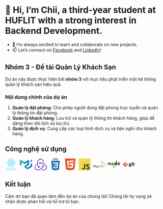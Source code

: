 
# 👋 Hi, I’m **Chii**, a third-year student at **HUFLIT** with a strong interest in Backend Development.

- 💞️ I’m always excited to learn and collaborate on new projects.
- 📫 Let’s connect on [Facebook](https://www.facebook.com/elyzabellanchi) and [LinkedIn](https://www.linkedin.com/in/lan-chi-nguy%E1%BB%85n-856251316/)!

## Nhóm 3 - Đề tài Quản Lý Khách Sạn

Dự án này được thực hiện bởi **nhóm 3** với mục tiêu phát triển một hệ thống quản lý khách sạn hiệu quả.

### Nội dung chính của dự án

1. **Quản lý đặt phòng**: Cho phép người dùng đặt phòng trực tuyến và quản lý thông tin đặt phòng.
2. **Quản lý khách hàng**: Lưu trữ và quản lý thông tin khách hàng, giúp dễ dàng theo dõi lịch sử lưu trú.
3. **Quản lý dịch vụ**: Cung cấp các loại hình dịch vụ và tiện nghi cho khách hàng.

## Công nghệ sử dụng

<div>
  <img src="https://github.com/devicons/devicon/blob/master/icons/react/react-original-wordmark.svg" title="React" alt="React" width="40" height="40"/>&nbsp;
  <img src="https://github.com/devicons/devicon/blob/master/icons/materialui/materialui-original.svg" title="Material UI" alt="Material UI" width="40" height="40"/>&nbsp;
  <img src="https://github.com/devicons/devicon/blob/master/icons/redux/redux-original.svg" title="Redux" alt="Redux" width="40" height="40"/>&nbsp;
  <img src="https://github.com/devicons/devicon/blob/master/icons/css3/css3-plain-wordmark.svg" title="CSS3" alt="CSS" width="40" height="40"/>&nbsp;
  <img src="https://github.com/devicons/devicon/blob/master/icons/html5/html5-original.svg" title="HTML5" alt="HTML" width="40" height="40"/>&nbsp;
  <img src="https://github.com/devicons/devicon/blob/master/icons/javascript/javascript-original.svg" title="JavaScript" alt="JavaScript" width="40" height="40"/>&nbsp;
  <img src="https://github.com/devicons/devicon/blob/master/icons/mysql/mysql-original-wordmark.svg" title="MySQL" alt="MySQL" width="40" height="40"/>&nbsp;
  <img src="https://github.com/devicons/devicon/blob/master/icons/nodejs/nodejs-original-wordmark.svg" title="NodeJS" alt="NodeJS" width="40" height="40"/>&nbsp;
  <img src="https://github.com/devicons/devicon/blob/master/icons/git/git-original-wordmark.svg" title="Git" alt="Git" width="40" height="40"/>
</div>

## Kết luận

Cảm ơn bạn đã quan tâm đến dự án của chúng tôi! Chúng tôi hy vọng sẽ nhận được phản hồi và hỗ trợ từ bạn.
